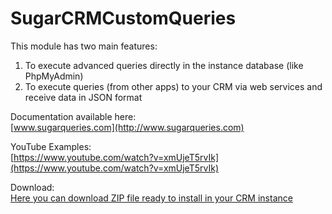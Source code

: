 # SugarCRMCustomQueries

This module has two main features:

1. To execute advanced queries directly in the instance database (like PhpMyAdmin)
2. To execute queries (from other apps) to your CRM via web services and receive data in JSON format

Documentation available here:  
[www.sugarqueries.com](http://www.sugarqueries.com)

YouTube Examples:  
[https://www.youtube.com/watch?v=xmUjeT5rvIk](https://www.youtube.com/watch?v=xmUjeT5rvIk)

Download:  
[Here you can download ZIP file ready to install in your CRM instance](https://github.com/audoxcl/SugarCRMCustomQueries/releases/latest/download/CustomQueries.zip)
